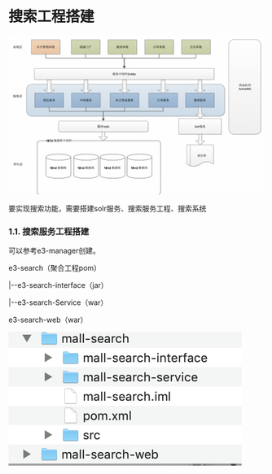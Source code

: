 # 搜索工程搭建

![](../../.gitbook/assets/image%20%2847%29.png)

要实现搜索功能，需要搭建solr服务、搜索服务工程、搜索系统

### 1.1. 搜索服务工程搭建

可以参考e3-manager创建。

e3-search（聚合工程pom）

\|--e3-search-interface（jar）

\|--e3-search-Service（war）

e3-search-web（war）

![](../../.gitbook/assets/image%20%28137%29.png)

